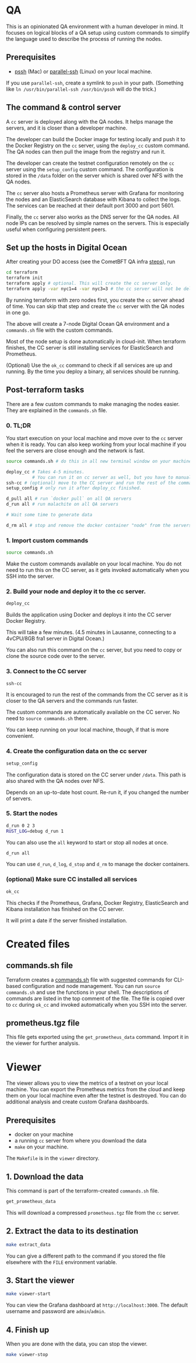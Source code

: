 # QA

This is an opinionated QA environment with a human developer in mind. It focuses on logical blocks of a QA setup
using custom commands to simplify the language used to describe the process of running the nodes.

## Prerequisites

* [pssh](https://linux.die.net/man/1/pssh) (Mac) or [parallel-ssh](https://manpages.org/parallel-ssh) (Linux) on your
  local machine.

If you use `parallel-ssh`, create a symlink to `pssh` in your path. (Something like
`ln /usr/bin/parallel-ssh /usr/bin/pssh` will do the trick.)

## The command & control server

A `cc` server is deployed along with the QA nodes. It helps manage the servers, and it is closer than a developer
machine.

The developer can build the Docker image for testing locally and push it to the Docker Registry on the `cc` server,
using the `deploy_cc` custom command. The QA nodes can then pull the image from the registry and run it.

The developer can create the testnet configuration remotely on the `cc` server using the `setup_config` custom command.
The configuration is stored in the `/data` folder on the server which is shared over NFS with the QA nodes.

The `cc` server also hosts a Prometheus server with Grafana for monitoring the nodes and an ElasticSearch database with
Kibana to collect the logs. The services can be reached at their default port 3000 and port 5601.

Finally, the `cc` server also works as the DNS server for the QA nodes. All node IPs can be resolved by simple names on
the servers. This is especially useful when configuring persistent peers.

## Set up the hosts in Digital Ocean

After creating your DO access (see the CometBFT QA infra
[steps](https://github.com/cometbft/qa-infra/blob/main/README.md#setup)), run

```bash
cd terraform
terraform init
terraform apply # optional. This will create the cc server only.
terraform apply -var nyc1=4 -var nyc3=3 # the cc server will not be deleted if you scale the nodes.
```

By running terraform with zero nodes first, you create the `cc` server ahead of time. You can skip that step and create
the `cc` server with the QA nodes in one go.

The above will create a 7-node Digital Ocean QA environment and a `commands.sh` file with the custom commands.

Most of the node setup is done automatically in cloud-init. When terraform finishes, the CC server is still installing
services for ElasticSearch and Prometheus.

(Optional) Use the `ok_cc` command to check if all services are up and running. By the time you deploy a binary, all
services should be running.

## Post-terraform tasks

There are a few custom commands to make managing the nodes easier. They are explained in the `commands.sh` file.

### 0. TL;DR

You start execution on your local machine and move over to the `cc` server when it is ready. You can also keep working
from your local machine if you feel the servers are close enough and the network is fast.

```bash
source commands.sh # do this in all new terminal window on your machine. No need to do this on the CC server.

deploy_cc # Takes 4-5 minutes.
          # You can run it on cc server as well, but you have to manually put the source code at /root/malachite.
ssh-cc # (optional) move to the CC server and run the rest of the commands closer to the QA nodes.
setup_config # only run it after deploy_cc finished.

d_pull all # run `docker pull` on all QA servers
d_run all # run malachite on all QA servers

# Wait some time to generate data

d_rm all # stop and remove the docker container "node" from the servers
```

### 1. Import custom commands

```bash
source commands.sh
```

Make the custom commands available on your local machine. You do not need to run this on the CC server, as it gets
invoked automatically when you SSH into the server.

### 2. Build your node and deploy it to the cc server.

```bash
deploy_cc
```

Builds the application using Docker and deploys it into the CC server Docker Registry.

This will take a few minutes. (4.5 minutes in Lausanne, connecting to a 4vCPU/8GB fra1 server in Digital Ocean.)

You can also run this command on the `cc` server, but you need to copy or clone the source code over to the server.

### 3. Connect to the CC server

```bash
ssh-cc
```

It is encouraged to run the rest of the commands from the CC server as it is closer to the QA servers and the commands
run faster.

The custom commands are automatically available on the CC server. No need to `source commands.sh` there.

You can keep running on your local machine, though, if that is more convenient.

### 4. Create the configuration data on the cc server

```bash
setup_config
```

The configuration data is stored on the CC server under `/data`. This path is also shared with the QA nodes over NFS.

Depends on an up-to-date host count. Re-run it, if you changed the number of servers.

### 5. Start the nodes

```bash
d_run 0 2 3
RUST_LOG=debug d_run 1
```

You can also use the `all` keyword to start or stop all nodes at once.

```bash
d_run all
```

You can use `d_run`, `d_log`, `d_stop` and `d_rm` to manage the docker containers.

### (optional) Make sure CC installed all services

```bash
ok_cc
```

This checks if the Prometheus, Grafana, Docker Registry, ElasticSearch and Kibana installation has finished on the CC
server.

It will print a date if the server finished installation.

# Created files

## commands.sh file

Terraform creates a [commands.sh](terraform/commands.sh) file with suggested commands for CLI-based configuration and
node management. You can run `source commands.sh` and use the functions in your shell. The descriptions of commands are
listed in the top comment of the file. The file is copied over to `cc` during `ok_cc` and invoked automatically
when you SSH into the server.

## prometheus.tgz file

This file gets exported using the `get_prometheus_data` command. Import it in the viewer for further analysis.

# Viewer

The viewer allows you to view the metrics of a testnet on your local machine. You can export the Prometheus metrics
from the cloud and keep them on your local machine even after the testnet is destroyed. You can do additional analysis
and create custom Grafana dashboards.

## Prerequisites

* docker on your machine
* a running `cc` server from where you download the data
* `make` on your machine.

The `Makefile` is in the `viewer` directory.

## 1. Download the data

This command is part of the terraform-created `commands.sh` file.

```bash
get_prometheus_data
```

This will download a compressed `prometheus.tgz` file from the `cc` server.

## 2. Extract the data to its destination

```bash
make extract_data
```

You can give a different path to the command if you stored the file elsewhere with the `FILE` environment variable.

## 3. Start the viewer

```bash
make viewer-start
```

You can view the Grafana dashboard at `http://localhost:3000`. The default username and password are `admin`/`admin`.

## 4. Finish up

When you are done with the data, you can stop the viewer.

```bash
make viewer-stop
```

